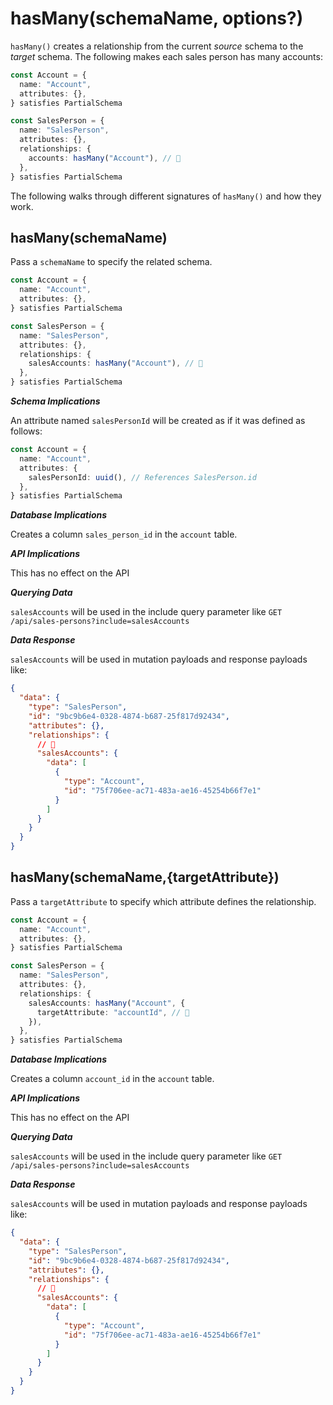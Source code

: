 # hasMany(schemaName, options?)

`hasMany()` creates a relationship from the current _source_ schema to the _target_ schema. The following makes each sales person has many accounts:

```ts
const Account = {
  name: "Account",
  attributes: {},
} satisfies PartialSchema

const SalesPerson = {
  name: "SalesPerson",
  attributes: {},
  relationships: {
    accounts: hasMany("Account"), // 👀
  },
} satisfies PartialSchema
```

The following walks through different signatures of `hasMany()` and how they work.

## hasMany(schemaName)

Pass a `schemaName` to specify the related schema.

```ts
const Account = {
  name: "Account",
  attributes: {},
} satisfies PartialSchema

const SalesPerson = {
  name: "SalesPerson",
  attributes: {},
  relationships: {
    salesAccounts: hasMany("Account"), // 👀
  },
} satisfies PartialSchema
```

**_Schema Implications_**

An attribute named `salesPersonId` will be created as if it was defined as follows:

```ts
const Account = {
  name: "Account",
  attributes: {
    salesPersonId: uuid(), // References SalesPerson.id
  },
} satisfies PartialSchema
```

**_Database Implications_**

Creates a column `sales_person_id` in the `account` table.

**_API Implications_**

This has no effect on the API

**_Querying Data_**

`salesAccounts` will be used in the include query parameter like `GET /api/sales-persons?include=salesAccounts`

**_Data Response_**

`salesAccounts` will be used in mutation payloads and response payloads like:

```json
{
  "data": {
    "type": "SalesPerson",
    "id": "9bc9b6e4-0328-4874-b687-25f817d92434",
    "attributes": {},
    "relationships": {
      // 👀
      "salesAccounts": {
        "data": [
          {
            "type": "Account",
            "id": "75f706ee-ac71-483a-ae16-45254b66f7e1"
          }
        ]
      }
    }
  }
}
```

## hasMany(schemaName,{targetAttribute})

Pass a `targetAttribute` to specify which attribute defines the relationship.

```ts
const Account = {
  name: "Account",
  attributes: {},
} satisfies PartialSchema

const SalesPerson = {
  name: "SalesPerson",
  attributes: {},
  relationships: {
    salesAccounts: hasMany("Account", {
      targetAttribute: "accountId", // 👀
    }),
  },
} satisfies PartialSchema
```

**_Database Implications_**

Creates a column `account_id` in the `account` table.

**_API Implications_**

This has no effect on the API

**_Querying Data_**

`salesAccounts` will be used in the include query parameter like `GET /api/sales-persons?include=salesAccounts`

**_Data Response_**

`salesAccounts` will be used in mutation payloads and response payloads like:

```json
{
  "data": {
    "type": "SalesPerson",
    "id": "9bc9b6e4-0328-4874-b687-25f817d92434",
    "attributes": {},
    "relationships": {
      // 👀
      "salesAccounts": {
        "data": [
          {
            "type": "Account",
            "id": "75f706ee-ac71-483a-ae16-45254b66f7e1"
          }
        ]
      }
    }
  }
}
```
